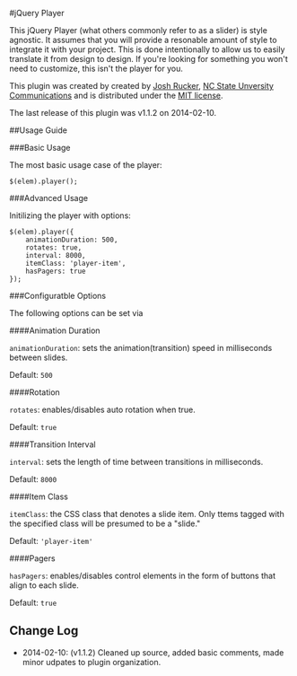#jQuery Player
 
This jQuery Player \(what others commonly refer to as a slider\) is style agnostic.  It assumes that you will provide a resonable amount of style to integrate it with your project.  This is done intentionally to allow us to easily translate it from design to design. If you're looking for something you won't need to customize, this isn't the player for you.
 
This plugin was created by created by [Josh Rucker](http://www.joshrucker.com), [NC State Unversity Communications](http://www.ncsu.edu/university-communications/) and is distributed under the [MIT license](http://opensource.org/licenses/MIT).  

The last release of this plugin was v1.1.2 on 2014-02-10. 

##Usage Guide

###Basic Usage

The most basic usage case of the player:

	$(elem).player();

###Advanced Usage

Initilizing the player with options:

	$(elem).player({
		animationDuration: 500,
		rotates: true,
		interval: 8000,
		itemClass: 'player-item',
		hasPagers: true
	});


###Configuratble Options

The following options can be set via 

####Animation Duration

<code>animationDuration</code>: sets the animation\(transition\) speed in milliseconds between slides. 

Default: <code>500</code> 

####Rotation

<code>rotates</code>: enables/disables auto rotation when true. 

Default: <code>true</code>

####Transition Interval

<code>interval</code>: sets the length of time between transitions in milliseconds. 

Default: <code>8000</code>

####Item Class

<code>itemClass</code>: the CSS class that denotes a slide item. Only ttems tagged with the specified class will be presumed to be a "slide." 

Default: <code>'player-item'</code>

####Pagers

<code>hasPagers</code>: enables/disables control elements in the form of buttons that align to each slide. 

Default: <code>true</code>

## Change Log

* 2014-02-10:	(v1.1.2) Cleaned up source, added basic comments, made minor udpates to plugin organization.